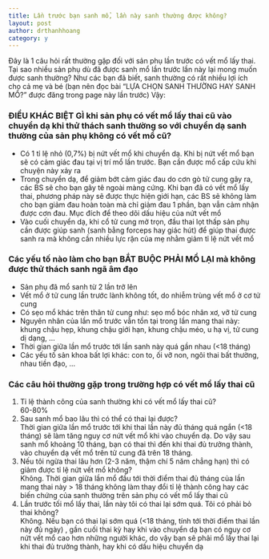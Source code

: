 ```yaml
---
title: Lần trước bạn sanh mổ, lần này sanh thường được không?
layout: post
author: drthanhhoang
category: y
---
```


Đây là 1 câu hỏi rất thường gặp đối với sản phụ lần trước có vết mổ lấy thai. Tại sao nhiều sản phụ dù đã được sanh mổ lần trước lần này lại mong muốn được sanh thường? Như các bạn đã biết, sanh thường có rất nhiều lợi ích cho cả mẹ và bé (bạn nên đọc bài “LỰA CHỌN SANH THƯỜNG HAY SANH MỔ?” được đăng trong page này lần trước) Vậy:

### ĐIỀU KHÁC BIỆT GÌ khi sản phụ có vết mổ lấy thai cũ vào chuyển dạ khi thử thách sanh thường so với chuyển dạ sanh thường của sản phụ không có vết mổ cũ?  
- Có 1 tỉ lệ nhỏ (0,7%) bị nứt vết mổ khi chuyển dạ. Khi bị nứt vết mổ bạn sẽ có cảm giác đau tại vị trí mổ lần trước. Bạn cần được mổ cấp cứu khi chuyện này xảy ra  
- Trong chuyển dạ, để giảm bớt cảm giác đau do cơn gò tử cung gây ra, các BS sẽ cho bạn gây tê ngoài màng cứng. Khi bạn đã có vết mổ lấy thai, phương pháp này sẽ được thực hiện giới hạn, các BS sẽ không làm cho bạn giảm đau hoàn toàn mà chỉ giảm đau 1 phần, bạn vẫn cảm nhận được cơn đau. Mục đích để theo dõi dấu hiệu của nứt vết mổ  
- Vào cuối chuyển dạ, khi cổ tử cung mở trọn, đầu thai lọt thấp sản phụ cần được giúp sanh (sanh bằng forceps hay giác hút) để giúp thai được sanh ra mà không cần nhiều lực rặn của mẹ nhằm giảm tỉ lệ nứt vết mổ

### Các yếu tố nào làm cho bạn BẮT BUỘC PHẢI MỔ LẠI mà không được thử thách sanh ngã âm đạo  
- Sản phụ đã mổ sanh từ 2 lần trở lên  
- Vết mổ ở tử cung lần trước lành không tốt, do nhiễm trùng vết mổ ở cơ tử cung  
- Có sẹo mổ khác trên thân tử cung như: sẹo mổ bóc nhân xơ, vỡ tử cung  
- Nguyên nhân của lần mổ trước vẫn tồn tại trong lần mang thai này: khung chậu hẹp, khung chậu giới hạn, khung chậu méo, u hạ vị, tử cung dị dạng, …  
- Thời gian giữa lần mổ trước tới lần sanh này quá gần nhau (<18 tháng)  
- Các yếu tố sản khoa bất lợi khác: con to, ối vỡ non, ngôi thai bất thường, nhau tiền đạo, …

### Các câu hỏi thường gặp trong trường hợp có vết mổ lấy thai cũ  
1. Tỉ lệ thành công của sanh thường khi có vết mổ lấy thai cũ?  
60-80%  
2. Sau sanh mổ bao lâu thì có thể có thai lại được?  
Thời gian giữa lần mổ trước tới khi thai lần này đủ tháng quá ngắn (<18 tháng) sẽ làm tăng nguy cơ nứt vết mổ khi vào chuyển dạ. Do vậy sau sanh mổ khoảng 10 tháng, bạn có thai thì đến khi thai đủ trưởng thành, vào chuyển dạ vết mổ trên tử cung đã trên 18 tháng.  
3. Nếu tôi ngừa thai lâu hơn (2-3 năm, thậm chí 5 năm chẳng hạn) thì có giảm được tỉ lệ nứt vết mổ không?  
Không. Thời gian giữa lần mổ đầu tới thời điểm thai đủ tháng của lần mang thai này > 18 tháng không làm thay đổi tỉ lệ thành công hay các biến chứng của sanh thường trên sản phụ có vết mổ lấy thai cũ  
4. Lần trước tối mổ lấy thai, lần này tôi có thai lại sớm quá. Tôi có phải bỏ thai không?  
Không. Nếu bạn có thai lại sớm quá (<18 tháng, tính tới thời điểm thai lần này đủ ngày) , gần cuối thai kỳ hay khi vào chuyển dạ bạn có nguy cơ nứt vết mổ cao hơn những người khác, do vậy bạn sẽ phải mổ lấy thai lại khi thai đủ trưởng thành, hay khi có dấu hiệu chuyển dạ
